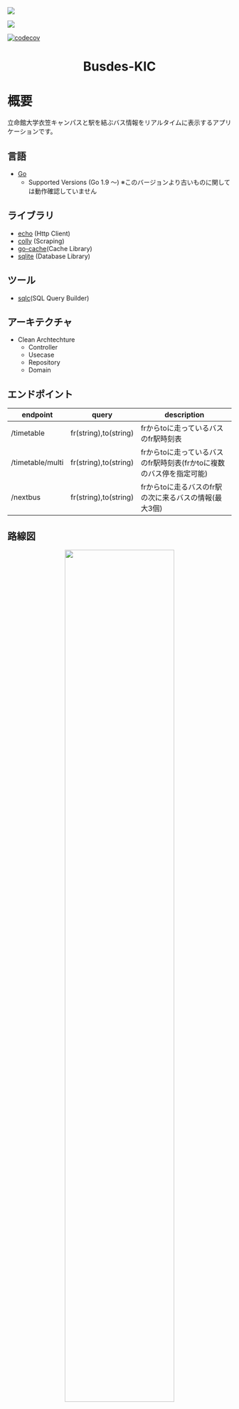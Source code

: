 ![](https://img.shields.io/github/actions/workflow/status/mercy34mercy/bustimer_kic/prod-deploy.yaml?label=Cloud%20Run%20Deploy)

![](https://img.shields.io/github/actions/workflow/status/mercy34mercy/bustimer_kic/prod-ci.yaml?label=Unit%20Test)

[![codecov](https://codecov.io/gh/mercy34mercy/bustimer_kic/branch/main/graph/badge.svg?token=61ZXKPOS9E)](https://codecov.io/gh/mercy34mercy/bustimer_kic)

<h1 align="center"> Busdes-KIC</h1>


# 概要
立命館大学衣笠キャンパスと駅を結ぶバス情報をリアルタイムに表示するアプリケーションです。
## 言語
* [Go](https://go.dev/)
    * Supported Versions (Go 1.9 ～) ※このバージョンより古いものに関しては動作確認していません
## ライブラリ
* [echo](https://echo.labstack.com/) (Http Client)
* [colly](http://go-colly.org/) (Scraping)
* [go-cache](https://github.com/patrickmn/go-cache)(Cache Library)
* [sqlite](https://github.com/mattn/go-sqlite3) (Database Library)

## ツール
* [sqlc](https://sqlc.dev/)(SQL Query Builder)

## アーキテクチャ
* Clean Archtechture
    * Controller
    * Usecase
    * Repository
    * Domain

## エンドポイント
| endpoint         | query | description                                                          | 
| ---------------- | ----- | -------------------------------------------------------------------- | 
| /timetable       | fr(string),to(string) | frからtoに走っているバスのfr駅時刻表                                 | 
| /timetable/multi | fr(string),to(string) | frからtoに走っているバスのfr駅時刻表(frかtoに複数のバス停を指定可能) | 
| /nextbus         | fr(string),to(string) | frからtoに走るバスのfr駅の次に来るバスの情報(最大3個)                | 

## 路線図
<p align="center">
<img src="./img/busdes-kic-api-rosen.png" width="70%" >
</p>

# インフラ
## 使用環境
### 本番環境
busdes-kic-apiは、GCPのCloudRun(Google Cloud Plateform)上で動作しています。また、DNSにはCloudFlareを使用しています。

* GCP
    * Cloud Run
* Cloud Flare
    * DNS

### 開発環境
開発環境ではAzureのApp ServiceにDocker ContainerをDeployしています。
* Azure
    * App Service
* Docker Hub

## CI/CD
このシステムでは、GithubActionsを使用して継続的なインティグレーションと継続的なデリバリーを実現しています。

### 本番環境
<p align="center">
<img src="./img/busdes-kic-api.png" width="70%" >
</p>

### 開発環境
<p align="center">
<img src="./img/busdes-kic-api-dev.png" width="70%">
</p>

### Test Coverage
[codecove.io](https://about.codecov.io/)を用いることでTestのcoverageを計測しREADMEに掲載しています。


# 開発環境
## Github レポジトリ
* [Backend Repository(Public)](https://github.com/mercy34mercy/bustimer_kic)
* [Android Application Repository(Private)](https://github.com/mercy34mercy/bus-des-kic-android)
* [iOS Application Repository(Public)](https://github.com/kuro48/BusdesKICNativeiOS)
* [Web Application Repository(Public)](https://github.com/Shunkicreate/busdes-kic-web)
## Git Flow
I referred to this [article](https://qiita.com/KosukeSone/items/514dd24828b485c69a05)

* main
    * develop
        * feat/***
        * fix/***
## Contributor
* Backend
    * [mercy34mercy](https://github.com/mercy34mercy)
* Android
    * [mercy34mercy](https://github.com/mercy34mercy)
* iOS
    * [kuro48](https://github.com/kuro48)
    * [shinpochi2002](https://github.com/shinpochi2002)
* Web
    * [Shunkicreate](https://github.com/Shunkicreate)
    * [Kyororillex](https://github.com/Kyororillex)
    * [YukaChoco](https://github.com/YukaChoco)
* Designer
    * [chell-uoxou](https://github.com/chell-uoxou)
    * [F-mm1229](https://github.com/F-mm1229)

## 組織概要
私たちは、立命館大学を中心に活動するIT学生団体[watnow](http://www.watnow.jp/)です。\
watnowのメンバー5名で、2022/9～ backend,iOS,Androidアプリの開発を進めています。また、2022/12～はWeb開発メンバーも加わり計8名でBudes-KICの開発を行っています。
<p align="center">
<img src="./img/watnows.png" width="70%" >
</p>

# 他プロジェクト
<p align="left">
<img src="./img/busdes_icon.png" width="30%">
</p>

Busdes!は立命館大学びわこ草津キャンパスと南草津駅をつなぐバスの時刻表アプリです。\
このアプリも学生団体watnowで開発し運営しています。
* [Androidアプリ](https://play.google.com/store/apps/details?id=busdes.rits.jp&hl=ja&gl=US&pli=1)
* [iOSアプリ](https://apps.apple.com/jp/app/busdes-%E3%83%90%E3%82%B9%E3%81%A7%E3%81%99/id1491015874) 

# overview
This application displays real-time bus information between Ritsumeikan University Kinugasa Campus and the station.

## Languages
* [Go](https://go.dev/)
    * Supported Versions (Go 1.9 ～) ※We have not checked the operation of older versions.
## Library
* [echo](https://echo.labstack.com/) (Http Client)
* [colly](http://go-colly.org/) (Scraping)
* [go-cache](https://github.com/patrickmn/go-cache)(Cache Library)
* [sqlite](https://github.com/mattn/go-sqlite3) (Database Library)

## tool
* [sqlc](https://sqlc.dev/) (SQL Query Builder)

## architecture
* Clean Archtechture
    * Controller
    * Usecase
    * Repository
    * Domain

## Endpoint
| endpoint         | query                 | description                                                                                                              | 
| ---------------- | --------------------- | ------------------------------------------------------------------------------------------------------------------------ | 
| /timetable       | fr(string),to(string) | Bus stop (fr) timetable for buses running from (fr) to (to)                                                              | 
| /timetable/multi | fr(string),to(string) | Timetable of bus stops (fr) for buses running from (fr) to (to) (multiple bus stops can be specified by either fr or to) | 
| /nextbus         | fr(string),to(string) | Information on the next bus (max 3 buses) coming to (fr) station for buses from (fr) to (to)                             | 


## route map
<p align="center">
<img src="./img/busdes-kic-api-rosen.png" width="70%" >
</p>

# Infra
## environment
### Production
This System is running on GCP's CloudRun(Google Cloud Plateform). And we use CloudFlare for DNS.

* GCP
    * Cloud Run
* Cloud Flare
    * DNS
### Development
In the development environment, Docker Container is Deployed to Azure's App Service.

* Azure
    * App Service
* Docker Hub

## CI/CD
The system uses GithubActions for continuous intigration and continuous delivery.

### Production
<p align="center">
<img src="./img/busdes-kic-api.png" width="70%" >
</p>

### Development
<p align="center">
<img src="./img/busdes-kic-api-dev.png" width="70%">
</p>

### Test Coverage
The Test coverage is measured by using [codecove.io](https://about.codecov.io/) and posted in the README.

# Development Overview
## Github Repository
* [Backend Repository(Public)](https://github.com/mercy34mercy/bustimer_kic)
* [Android Application Repository(Private)](https://github.com/mercy34mercy/bus-des-kic-android)
* [iOS Application Repository(Public)](https://github.com/kuro48/BusdesKICNativeiOS)
* [Web Application Repository(Public)](https://github.com/Shunkicreate/busdes-kic-web)
## Git Flow
I referred to this [article](https://qiita.com/KosukeSone/items/514dd24828b485c69a05)

* main
    * develop
        * feat/***
        * fix/***
## contributor
* Backend
    * [mercy34mercy](https://github.com/mercy34mercy)
* Android
    * [mercy34mercy](https://github.com/mercy34mercy)
* iOS
    * [kuro48](https://github.com/kuro48)
    * [shinpochi2002](https://github.com/shinpochi2002)
* Web
    * [Shunkicreate](https://github.com/Shunkicreate)
    * [Kyororillex](https://github.com/Kyororillex)
    * [YukaChoco](https://github.com/YukaChoco)
* Designer
    * [chell-uoxou](https://github.com/chell-uoxou)
    * [F-mm1229](https://github.com/F-mm1229)

## Organizational Profile
We are [watnow](http://www.watnow.jp/), an IT student group based in Ritsumeikan University. \
Five members of watnow are developing backend, iOS, and Android applications from 2022/9. Also, from 2022/12, 3 web app developers will join to develop Budes-KIC with a total of 8 members.
<p align="center">
<img src="./img/watnows.png" width="70%" >
</p>

# Other Projects
<img src="./img/busdes_icon.png" width="30%"> \
Busdes! is a bus schedule application connecting Ritsumeikan University Biwako Kusatsu Campus and Minami-Kusatsu Station. \
This application is also developed and operated by student group watnow.
* [Android Application](https://play.google.com/store/apps/details?id=busdes.rits.jp&hl=ja&gl=US&pli=1)
* [iOS Application](https://apps.apple.com/jp/app/busdes-%E3%83%90%E3%82%B9%E3%81%A7%E3%81%99/id1491015874) 